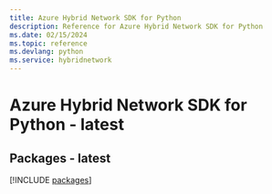 ```yaml
---
title: Azure Hybrid Network SDK for Python
description: Reference for Azure Hybrid Network SDK for Python
ms.date: 02/15/2024
ms.topic: reference
ms.devlang: python
ms.service: hybridnetwork
---
```

# Azure Hybrid Network SDK for Python - latest
## Packages - latest
[!INCLUDE [packages](hybrid-network-index.md)]